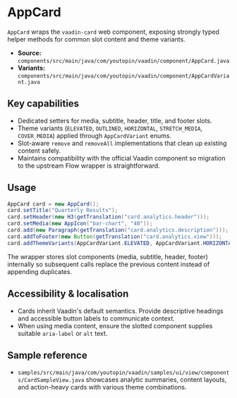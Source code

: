 # AppCard

`AppCard` wraps the `vaadin-card` web component, exposing strongly typed helper
methods for common slot content and theme variants.

- **Source:** `components/src/main/java/com/youtopin/vaadin/component/AppCard.java`
- **Variants:** `components/src/main/java/com/youtopin/vaadin/component/AppCardVariant.java`

## Key capabilities
- Dedicated setters for media, subtitle, header, title, and footer slots.
- Theme variants (`ELEVATED`, `OUTLINED`, `HORIZONTAL`, `STRETCH_MEDIA`,
  `COVER_MEDIA`) applied through `AppCardVariant` enums.
- Slot-aware `remove` and `removeAll` implementations that clean up existing
  content safely.
- Maintains compatibility with the official Vaadin component so migration to the
  upstream Flow wrapper is straightforward.

## Usage
```java
AppCard card = new AppCard();
card.setTitle("Quarterly Results");
card.setHeader(new H3(getTranslation("card.analytics.header")));
card.setMedia(new AppIcon("bar-chart", "40"));
card.add(new Paragraph(getTranslation("card.analytics.description")));
card.addToFooter(new Button(getTranslation("card.analytics.view")));
card.addThemeVariants(AppCardVariant.ELEVATED, AppCardVariant.HORIZONTAL);
```

The wrapper stores slot components (media, subtitle, header, footer) internally
so subsequent calls replace the previous content instead of appending duplicates.

## Accessibility & localisation
- Cards inherit Vaadin's default semantics. Provide descriptive headings and
  accessible button labels to communicate context.
- When using media content, ensure the slotted component supplies suitable
  `aria-label` or `alt` text.

## Sample reference
- `samples/src/main/java/com/youtopin/vaadin/samples/ui/view/components/CardSampleView.java`
  showcases analytic summaries, content layouts, and action-heavy cards with
  various theme combinations.

